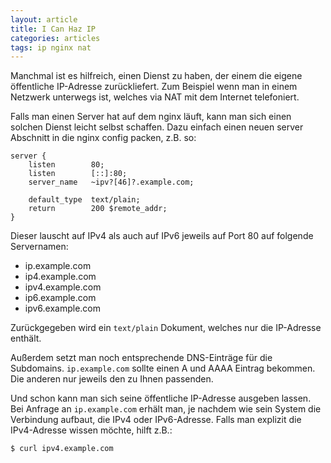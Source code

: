 ```yaml
---
layout: article
title: I Can Haz IP
categories: articles
tags: ip nginx nat
---
```

Manchmal ist es hilfreich, einen Dienst zu haben, der einem die eigene
öffentliche IP-Adresse zurückliefert. Zum Beispiel wenn man in einem
Netzwerk unterwegs ist, welches via NAT mit dem Internet telefoniert.

Falls man einen Server hat auf dem nginx läuft, kann man sich einen
solchen Dienst leicht selbst schaffen. Dazu einfach einen neuen server
Abschnitt in die nginx config packen, z.B. so:

    server {
        listen        80;
        listen        [::]:80;
        server_name   ~ipv?[46]?.example.com;

        default_type  text/plain;
        return        200 $remote_addr;
    }

Dieser lauscht auf IPv4 als auch auf IPv6 jeweils auf Port 80 auf
folgende Servernamen:

* ip.example.com
* ip4.example.com
* ipv4.example.com
* ip6.example.com
* ipv6.example.com

Zurückgegeben wird ein `text/plain` Dokument, welches nur die
IP-Adresse enthält.

Außerdem setzt man noch entsprechende DNS-Einträge für die Subdomains.
`ip.example.com` sollte einen A und AAAA Eintrag bekommen. Die anderen
nur jeweils den zu Ihnen passenden.

Und schon kann man sich seine öffentliche IP-Adresse ausgeben lassen.
Bei Anfrage an `ip.example.com` erhält man, je nachdem wie sein System
die Verbindung aufbaut, die IPv4 oder IPv6-Adresse. Falls man explizit
die IPv4-Adresse wissen möchte, hilft z.B.:

    $ curl ipv4.example.com

